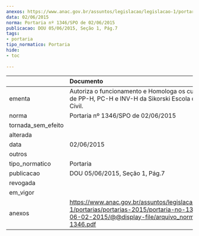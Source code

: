 ```yaml
---
anexos: https://www.anac.gov.br/assuntos/legislacao/legislacao-1/portarias/portarias-2015/portaria-no-1346-spo-de-06-02-2015/@@display-file/arquivo_norma/PA2015-1346.pdf
data: 02/06/2015
norma: Portaria nº 1346/SPO de 02/06/2015
publicacao: DOU 05/06/2015, Seção 1, Pág.7
tags:
- portaria
tipo_normatico: Portaria
hide: 
- toc 
 
---
```


|                    | Documento                                                                                                                                                         |
|:-------------------|:------------------------------------------------------------------------------------------------------------------------------------------------------------------|
| ementa             | Autoriza o funcionamento e Homologa os cursos práticos de PP-H, PC-H e INV-H da Sikorski Escola de Aviação Civil.                                                 |
| norma              | Portaria nº 1346/SPO de 02/06/2015                                                                                                                                |
| tornada_sem_efeito |                                                                                                                                                                   |
| alterada           |                                                                                                                                                                   |
| data               | 02/06/2015                                                                                                                                                        |
| outros             |                                                                                                                                                                   |
| tipo_normatico     | Portaria                                                                                                                                                          |
| publicacao         | DOU 05/06/2015, Seção 1, Pág.7                                                                                                                                    |
| revogada           |                                                                                                                                                                   |
| em_vigor           |                                                                                                                                                                   |
| anexos             | https://www.anac.gov.br/assuntos/legislacao/legislacao-1/portarias/portarias-2015/portaria-no-1346-spo-de-06-02-2015/@@display-file/arquivo_norma/PA2015-1346.pdf |